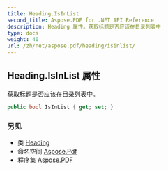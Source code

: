 ```yaml
---
title: Heading.IsInList
second_title: Aspose.PDF for .NET API Reference
description: Heading 属性。获取标题是否应该在目录列表中
type: docs
weight: 40
url: /zh/net/aspose.pdf/heading/isinlist/
---
```

## Heading.IsInList 属性

获取标题是否应该在目录列表中。

```csharp
public bool IsInList { get; set; }
```

### 另见

* 类 [Heading](../)
* 命名空间 [Aspose.Pdf](../../../aspose.pdf/)
* 程序集 [Aspose.PDF](../../../)
